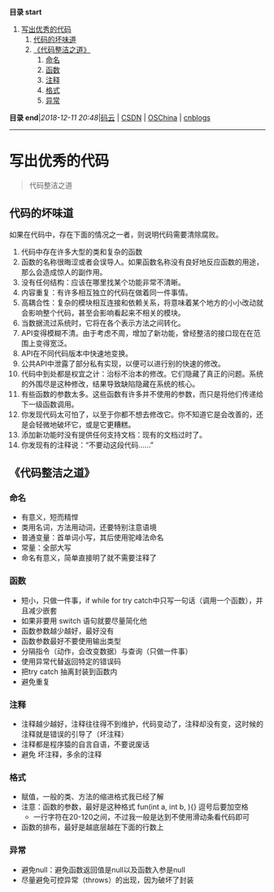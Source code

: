 **目录 start**

1. [写出优秀的代码](#写出优秀的代码)
    1. [代码的坏味道](#代码的坏味道)
    1. [《代码整洁之道》](#代码整洁之道)
        1. [命名](#命名)
        1. [函数](#函数)
        1. [注释](#注释)
        1. [格式](#格式)
        1. [异常](#异常)

**目录 end**|_2018-12-11 20:48_|[码云](https://gitee.com/gin9) | [CSDN](http://blog.csdn.net/kcp606) | [OSChina](https://my.oschina.net/kcp1104) | [cnblogs](http://www.cnblogs.com/kuangcp)
****************************************
# 写出优秀的代码
> 代码整洁之道

## 代码的坏味道

如果在代码中，存在下面的情况之一者，则说明代码需要清除腐败。

1. 代码中存在许多大型的类和复杂的函数
1. 函数的名称很晦涩或者会误导人。如果函数名称没有良好地反应函数的用途，那么会造成惊人的副作用。
1. 没有任何结构：应该在哪里找某个功能非常不清晰。
1. 内容重复：有许多相互独立的代码在做着同一件事情。
1. 高耦合性：复杂的模块相互连接和依赖关系，将意味着某个地方的小小改动就会影响整个代码，甚至会影响看起来不相关的模块。
1. 当数据流过系统时，它将在各个表示方法之间转化。
1. API变得模糊不清。由于考虑不周，增加了新功能，曾经整洁的接口现在在范围上变得宽泛。
1. API在不同代码版本中快速地变换。
1. 公共API中泄露了部分私有实现，以便可以进行别的快速的修改。
1. 代码中到处都是权宜之计：治标不治本的修改。它们隐藏了真正的问题。系统的外围尽是这种修改，结果导致缺陷隐藏在系统的核心。
1. 有些函数的参数太多。这些函数有许多并不使用的参数，而只是将他们传递给下一级函数调用。
1. 你发现代码太可怕了，以至于你都不想去修改它。你不知道它是会改善的，还是会轻微地破坏它，或是它更糟糕。
1. 添加新功能时没有提供任何支持文档：现有的文档过时了。
1. 你发现有的注释说：“不要动这段代码......”

## 《代码整洁之道》
### 命名
- 有意义，短而精悍
- 类用名词，方法用动词，还要特别注意语境
- 普通变量：首单词小写，其后使用驼峰法命名
- 常量：全部大写
- 命名有意义，简单直接明了就不需要注释了
	
### 函数
- 短小，只做一件事，if while for try catch中只写一句话（调用一个函数），并且减少嵌套
- 如果非要用 switch 语句就要尽量简化他
- 函数参数越少越好，最好没有
- 函数参数最好不要使用输出类型
- 分隔指令（动作，会改变数据）与查询（只做一件事）
- 使用异常代替返回特定的错误码
- 把try catch 抽离封装到函数内
- 避免重复
	
### 注释
- 注释越少越好，注释往往得不到维护，代码变动了，注释却没有变，这时候的注释就是错误的引导了（坏注释）
- 注释都是程序猿的自言自语，不要说废话
- 避免 坏注释，多余的注释

### 格式
- 赋值，一般的类、方法的缩进格式我已经了解
- 注意：函数的参数，最好是这种格式 fun(int a, int b, ){} 逗号后要加空格
    - 一行字符在20-120之间，不过我一般是达到不使用滑动条看代码即可
- 函数的排布，最好是越底层越在下面的行数上

### 异常
- 避免null：避免函数返回值是null以及函数入参是null
- 尽量避免可控异常（throws）的出现，因为破坏了封装
